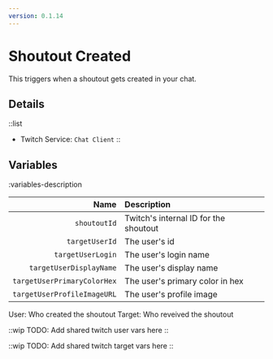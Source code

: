 ```yaml
---
version: 0.1.14
---
```


# Shoutout Created
This triggers when a shoutout gets created in your chat.

## Details
::list
- Twitch Service: `Chat Client`
::

## Variables
:variables-description

Name | Description
----:|:------------
`shoutoutId` | Twitch's internal ID for the shoutout
`targetUserId` | The user's id
`targetUserLogin` | The user's login name
`targetUserDisplayName` | The user's display name
`targetUserPrimaryColorHex` | The user's primary color in hex
`targetUserProfileImageURL` | The user's profile image

User: Who created the shoutout
Target: Who reveived the shoutout

::wip
TODO: Add shared twitch user vars here
::

::wip
TODO: Add shared twitch target vars here
::